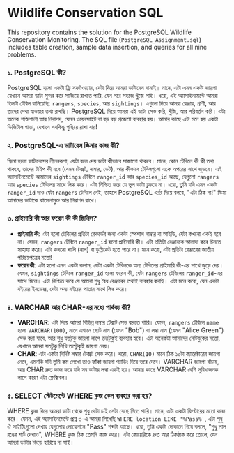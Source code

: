 # Wildlife Conservation SQL

This repository contains the solution for the PostgreSQL Wildlife Conservation Monitoring. The SQL file (`PostgreSQL_Assignment.sql`) includes table creation, sample data insertion, and queries for all nine problems.

### ১. PostgreSQL কী?
PostgreSQL হলো একটা ফ্রি সফটওয়্যার, যেটা দিয়ে আমরা ডাটাবেস বানাই। মানে, এটা এমন একটা জায়গা যেখানে আমরা ডাটা সুন্দর করে সাজিয়ে রাখতে পারি, যেন পরে সহজে খুঁজে পাই। ধরো, এই অ্যাসাইনমেন্টে আমরা তিনটা টেবিল বানিয়েছি: `rangers`, `species`, আর `sightings`। এগুলো দিয়ে আমরা রেঞ্জার, প্রাণী, আর তাদের দেখা যাওয়ার তথ্য রাখছি। PostgreSQL দিয়ে আমরা এই ডাটা সেভ করি, খুঁজি, আর পরিবর্তন করি। এটা অনেক শক্তিশালী আর নিরাপদ, যেমন ওয়েবসাইট বা বড় বড় প্রজেক্টে ব্যবহার হয়। আমার কাছে এটা মনে হয় একটা ডিজিটাল খাতা, যেখানে সবকিছু গুছিয়ে রাখা যায়!

### ২. PostgreSQL-এ ডাটাবেস স্কিমার কাজ কী?
স্কিমা হলো ডাটাবেসের নীলনকশা, যেটা বলে দেয় ডাটা কীভাবে সাজানো থাকবে। মানে, কোন টেবিলে কী কী তথ্য থাকবে, তাদের টাইপ কী হবে (যেমন টেক্সট, নাম্বার, ডেট), আর কীভাবে টেবিলগুলো একে অপরের সাথে জুড়বে। এই অ্যাসাইনমেন্টে আমাদের `sightings` টেবিলে `ranger_id` আর `species_id` আছে, যেগুলো `rangers` আর `species` টেবিলের সাথে লিঙ্ক করে। এটা নিশ্চিত করে যে ভুল ডাটা ঢুকবে না। ধরো, তুমি যদি এমন একটা `ranger_id` দাও যেটা `rangers` টেবিলে নেই, তাহলে PostgreSQL এর্রর দিয়ে বলবে, "এটা ঠিক না!" স্কিমা আমাদের ডাটাকে ঝামেলামুক্ত আর নিরাপদ রাখে।

### ৩. প্রাইমারি কী আর ফরেন কী কী জিনিস?
- **প্রাইমারি কী**: এটা হলো টেবিলের প্রতিটা রেকর্ডের জন্য একটা স্পেশাল নাম্বার বা আইডি, যেটা কখনো একই হবে না। যেমন, `rangers` টেবিলে `ranger_id` হলো প্রাইমারি কী। এটা প্রতিটা রেঞ্জারকে আলাদা করে চিনতে সাহায্য করে। এটা কখনো খালি (নাল) বা ডুপ্লিকেট হতে পারে না। মনে করো, এটা প্রতিটা রেঞ্জারের জাতীয় পরিচয়পত্রের মতো!  
- **ফরেন কী**: এটা হলো এমন একটা কলাম, যেটা একটা টেবিলকে অন্য টেবিলের প্রাইমারি কী-এর সাথে জুড়ে দেয়। যেমন, `sightings` টেবিলে `ranger_id` হলো ফরেন কী, যেটা `rangers` টেবিলের `ranger_id`-এর সাথে মিলে। এটা নিশ্চিত করে যে আমরা শুধু বৈধ রেঞ্জারের তথ্যই ব্যবহার করছি। এটা মনে করো, যেন একটা বইয়ের ইনডেক্স, যেটা অন্য বইয়ের পাতার সাথে লিঙ্ক করে।

### ৪. VARCHAR আর CHAR-এর মধ্যে পার্থক্য কী?
- **VARCHAR**: এটা দিয়ে আমরা বিভিন্ন লম্বার টেক্সট সেভ করতে পারি। যেমন, `rangers` টেবিলে `name` হলো `VARCHAR(100)`, মানে এখানে ছোট নাম (যেমন "Bob") বা লম্বা নাম (যেমন "Alice Green") সেভ করা যাবে, আর শুধু যতটুকু জায়গা লাগে ততটুকুই ব্যবহার হবে। এটা অনেকটা আমাদের নোটবুকের মতো, যেখানে আমরা যতটুকু লিখি ততটুকুই জায়গা নেয়।  
- **CHAR**: এটা একটা নির্দিষ্ট লম্বার টেক্সট সেভ করে। ধরো, `CHAR(10)` মানে ঠিক ১০টা ক্যারেক্টারের জায়গা নেবে, এমনকি যদি তুমি কম লেখো তাও ফাঁকা জায়গা প্যাডিং দিয়ে ভরে দেবে। VARCHAR জায়গা বাঁচায়, আর CHAR দ্রুত কাজ করে যদি সব ডাটার লম্বা একই হয়। আমার কাছে VARCHAR বেশি সুবিধাজনক লাগে কারণ এটা ফ্লেক্সিবল।

### ৫. SELECT স্টেটমেন্টে WHERE ক্লজ কেন ব্যবহার করা হয়?
WHERE ক্লজ দিয়ে আমরা ডাটা থেকে শুধু যেটা চাই সেটা বেছে নিতে পারি। মানে, এটা একটা ফিল্টারের মতো কাজ করে। যেমন, এই অ্যাসাইনমেন্টে প্রশ্ন ৩-এ আমরা লিখেছি `WHERE location LIKE '%Pass%'`, এটা শুধু ঐ সাইটিংগুলো দেখায় যেগুলোর লোকেশনে "Pass" শব্দটা আছে। ধরো, তুমি একটা দোকানে গিয়ে বললে, "শুধু লাল রঙের শার্ট দেখাও", WHERE ক্লজ ঠিক তেমনি কাজ করে। এটা কোয়েরিকে দ্রুত আর ঠিকঠাক করে তোলে, যেন আমরা ডাটার ভিড়ে হারিয়ে না যাই।
